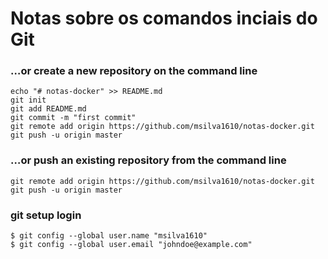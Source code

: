 # Notas sobre os comandos inciais do Git

### …or create a new repository on the command line
```
echo "# notas-docker" >> README.md
git init
git add README.md
git commit -m "first commit"
git remote add origin https://github.com/msilva1610/notas-docker.git
git push -u origin master

```
### …or push an existing repository from the command line

```
git remote add origin https://github.com/msilva1610/notas-docker.git
git push -u origin master
```

### git setup login
```
$ git config --global user.name "msilva1610"
$ git config --global user.email "johndoe@example.com"
```
